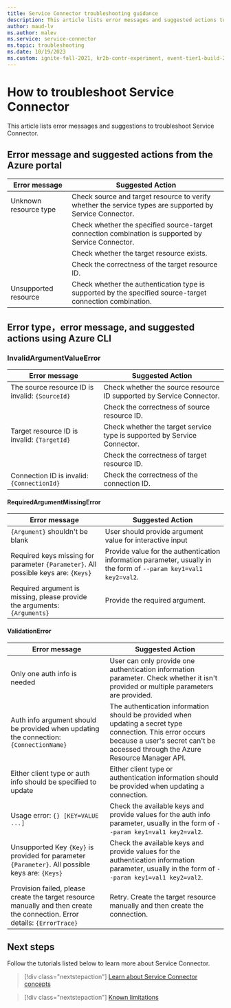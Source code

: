 ```yaml
---
title: Service Connector troubleshooting guidance
description: This article lists error messages and suggested actions to troubleshooting issues with Service Connector.
author: maud-lv
ms.author: malev
ms.service: service-connector
ms.topic: troubleshooting
ms.date: 10/19/2023
ms.custom: ignite-fall-2021, kr2b-contr-experiment, event-tier1-build-2022, devx-track-azurecli
---
```


# How to troubleshoot Service Connector

This article lists error messages and suggestions to troubleshoot Service Connector.

## Error message and suggested actions from the Azure portal

| Error message         | Suggested Action                                                                                          |
|-----------------------|-----------------------------------------------------------------------------------------------------------|
| Unknown resource type | Check source and target resource to verify whether the service types are supported by Service Connector.  |
|                       | Check whether the specified source-target connection combination is supported by Service Connector.       |
|                       | Check whether the target resource exists.                                                                 |
|                       | Check the correctness of the target resource ID.                                                          |
| Unsupported resource  | Check whether the authentication type is supported by the specified source-target connection combination. |

## Error type，error message, and suggested actions using Azure CLI

### InvalidArgumentValueError

| Error message                                   | Suggested Action                                                         |
|-------------------------------------------------|--------------------------------------------------------------------------|
| The source resource ID is invalid: `{SourceId}` | Check whether the source resource ID supported by Service Connector.     |
|                                                 | Check the correctness of source resource ID.                             |
| Target resource ID is invalid: `{TargetId}`     | Check whether the target service type is supported by Service Connector. |
|                                                 | Check the correctness of target resource ID.                             |
| Connection ID is invalid: `{ConnectionId}`      | Check the correctness of the connection ID.                              |

#### RequiredArgumentMissingError

| Error message                                                                      | Suggested Action                                                                                                  |
|------------------------------------------------------------------------------------|-------------------------------------------------------------------------------------------------------------------|
| `{Argument}` shouldn't be blank                                                    | User should provide argument value for interactive input                                                          |
| Required keys missing for parameter `{Parameter}`. All possible keys are: `{Keys}` | Provide value for the authentication information parameter, usually in the form of `--param key1=val1 key2=val2`. |
| Required argument is missing, please provide the arguments: `{Arguments}`          | Provide the required argument.                                                                                    |

#### ValidationError

| Error message                                                                                                              | Suggested Action                                                                                                                                                                              |
|----------------------------------------------------------------------------------------------------------------------------|-----------------------------------------------------------------------------------------------------------------------------------------------------------------------------------------------|
| Only one auth info is needed                                                                                               | User can only provide one authentication information parameter. Check whether it isn't provided or multiple parameters are provided.                                                          |
| Auth info argument should be provided when updating the connection: `{ConnectionName}`                                     | The authentication information should be provided when updating a secret type connection. This error occurs because a user's secret can't be accessed through the Azure Resource Manager API. |
| Either client type or auth info should be specified to update                                                              | Either client type or authentication information should be provided when updating a connection.                                                                                               |
| Usage error: `{} [KEY=VALUE ...]`                                                                                          | Check the available keys and provide values for the auth info parameter, usually in the form of `--param key1=val1 key2=val2`.                                                                |
| Unsupported Key `{Key}` is provided for parameter `{Parameter}`. All possible keys are: `{Keys}`                           | Check the available keys and provide values for the authentication information parameter, usually in the form of `--param key1=val1 key2=val2`.                                               |
| Provision failed, please create the target resource manually and then create the connection. Error details: `{ErrorTrace}` | Retry. Create the target resource manually and then create the connection.                                                                                                                    |

## Next steps

Follow the tutorials listed below to learn more about Service Connector.

> [!div class="nextstepaction"]
> [Learn about Service Connector concepts](./concept-service-connector-internals.md)

> [!div class="nextstepaction"]
> [Known limitations](./known-limitations.md)
